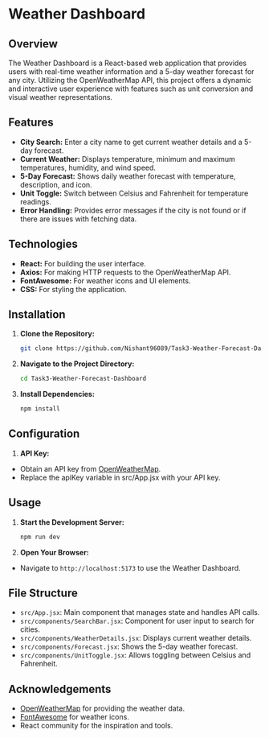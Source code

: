 # Weather Dashboard

## Overview

The Weather Dashboard is a React-based web application that provides users with real-time weather information and a 5-day weather forecast for any city. Utilizing the OpenWeatherMap API, this project offers a dynamic and interactive user experience with features such as unit conversion and visual weather representations.

## Features

- **City Search:** Enter a city name to get current weather details and a 5-day forecast.
- **Current Weather:** Displays temperature, minimum and maximum temperatures, humidity, and wind speed.
- **5-Day Forecast:** Shows daily weather forecast with temperature, description, and icon.
- **Unit Toggle:** Switch between Celsius and Fahrenheit for temperature readings.
- **Error Handling:** Provides error messages if the city is not found or if there are issues with fetching data.

## Technologies

- **React:** For building the user interface.
- **Axios:** For making HTTP requests to the OpenWeatherMap API.
- **FontAwesome:** For weather icons and UI elements.
- **CSS:** For styling the application.

## Installation

1. **Clone the Repository:**
   ```bash
   git clone https://github.com/Nishant96089/Task3-Weather-Forecast-Dashboard.git

2. **Navigate to the Project Directory:**
   ```bash
   cd Task3-Weather-Forecast-Dashboard

3. **Install Dependencies:**
   ```bash
   npm install


## Configuration

1. **API Key:**

- Obtain an API key from [OpenWeatherMap](https://openweathermap.org/api).
- Replace the apiKey variable in src/App.jsx with your API key.

## Usage

1. **Start the Development Server:**
   ```bash
   npm run dev

1. **Open Your Browser:**
- Navigate to `http://localhost:5173` to use the Weather Dashboard.

## File Structure

- `src/App.jsx`: Main component that manages state and handles API calls.
- `src/components/SearchBar.jsx`: Component for user input to search for cities.
- `src/components/WeatherDetails.jsx`: Displays current weather details.
- `src/components/Forecast.jsx`: Shows the 5-day weather forecast.
- `src/components/UnitToggle.jsx`: Allows toggling between Celsius and Fahrenheit.

## Acknowledgements

- [OpenWeatherMap](https://openweathermap.org/api) for providing the weather data.
- [FontAwesome](https://fontawesome.com/) for weather icons.
- React community for the inspiration and tools.


      
